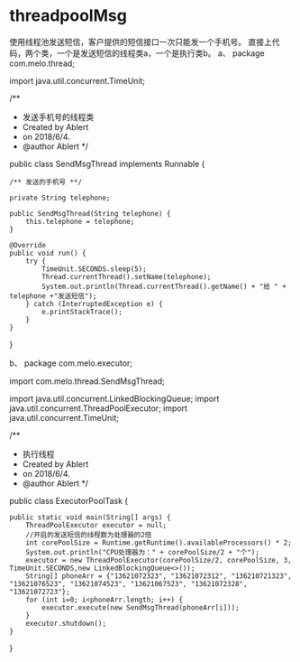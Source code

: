 # threadpoolMsg
使用线程池发送短信，客户提供的短信接口一次只能发一个手机号。
直接上代码，两个类，一个是发送短信的线程类a，一个是执行类b。
a、
package com.melo.thread;

import java.util.concurrent.TimeUnit;

/**
 * 发送手机号的线程类
 * Created by Ablert
 * on 2018/6/4.
 * @author Ablert
 */
 
public class SendMsgThread implements Runnable {

    /** 发送的手机号 **/
    
    private String telephone;

    public SendMsgThread(String telephone) {
        this.telephone = telephone;
    }

    @Override
    public void run() {
        try {
            TimeUnit.SECONDS.sleep(5);
            Thread.currentThread().setName(telephone);
            System.out.println(Thread.currentThread().getName() + "给 " + telephone +"发送短信");
        } catch (InterruptedException e) {
            e.printStackTrace();
        }
    }
}

b、
package com.melo.executor;

import com.melo.thread.SendMsgThread;

import java.util.concurrent.LinkedBlockingQueue;
import java.util.concurrent.ThreadPoolExecutor;
import java.util.concurrent.TimeUnit;

/**
 * 执行线程
 * Created by Ablert
 * on 2018/6/4.
 * @author Ablert
 */
 
public class ExecutorPoolTask {

    public static void main(String[] args) {
        ThreadPoolExecutor executor = null;
        //开启的发送短信的线程数为处理器的2倍
        int corePoolSize = Runtime.getRuntime().availableProcessors() * 2;
        System.out.println("CPU处理器为：" + corePoolSize/2 + "个");
        executor = new ThreadPoolExecutor(corePoolSize/2, corePoolSize, 3, TimeUnit.SECONDS,new LinkedBlockingQueue<>());
        String[] phoneArr = {"13621072323", "13621072312", "136210721323", "13621076523", "13621074523", "13621067523", "13621072328", "13621072723"};
        for (int i=0; i<phoneArr.length; i++) {
            executor.execute(new SendMsgThread(phoneArr[i]));
        }
        executor.shutdown();
    }
}

